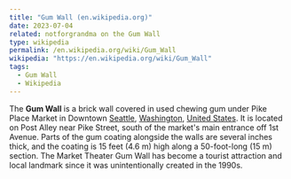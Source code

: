 ```yaml
---
title: "Gum Wall (en.wikipedia.org)"
date: 2023-07-04
related: notforgrandma on the Gum Wall
type: wikipedia
permalink: /en.wikipedia.org/wiki/Gum_Wall
wikipedia: "https://en.wikipedia.org/wiki/Gum_Wall"
tags:
  - Gum Wall
  - Wikipedia
---
```

The **Gum Wall** is a brick wall covered in used chewing gum under Pike Place Market in Downtown [Seattle](/en.wikipedia.org/wiki/Seattle), [Washington](/en.wikipedia.org/wiki/Washington_(state)), [United States](/en.wikipedia.org/wiki/United_States). It is located on Post Alley near Pike Street, south of the market's main entrance off 1st Avenue. Parts of the gum coating alongside the walls are several inches thick, and the coating is 15 feet (4.6 m) high along a 50-foot-long (15 m) section. The Market Theater Gum Wall has become a tourist attraction and local landmark since it was unintentionally created in the 1990s.